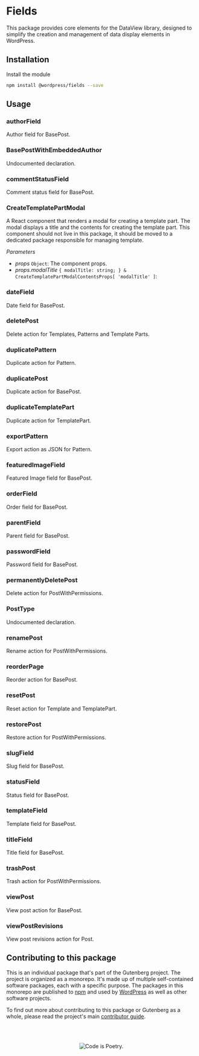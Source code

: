 # Fields

This package provides core elements for the DataView library, designed to simplify the creation and management of data display elements in WordPress.

## Installation

Install the module

```bash
npm install @wordpress/fields --save
```

## Usage

<!-- START TOKEN(Autogenerated API docs) -->

### authorField

Author field for BasePost.

### BasePostWithEmbeddedAuthor

Undocumented declaration.

### commentStatusField

Comment status field for BasePost.

### CreateTemplatePartModal

A React component that renders a modal for creating a template part. The modal displays a title and the contents for creating the template part. This component should not live in this package, it should be moved to a dedicated package responsible for managing template.

_Parameters_

-   _props_ `Object`: The component props.
-   _props.modalTitle_ `{ modalTitle: string; } & CreateTemplatePartModalContentsProps[ 'modalTitle' ]`:

### dateField

Date field for BasePost.

### deletePost

Delete action for Templates, Patterns and Template Parts.

### duplicatePattern

Duplicate action for Pattern.

### duplicatePost

Duplicate action for BasePost.

### duplicateTemplatePart

Duplicate action for TemplatePart.

### exportPattern

Export action as JSON for Pattern.

### featuredImageField

Featured Image field for BasePost.

### orderField

Order field for BasePost.

### parentField

Parent field for BasePost.

### passwordField

Password field for BasePost.

### permanentlyDeletePost

Delete action for PostWithPermissions.

### PostType

Undocumented declaration.

### renamePost

Rename action for PostWithPermissions.

### reorderPage

Reorder action for BasePost.

### resetPost

Reset action for Template and TemplatePart.

### restorePost

Restore action for PostWithPermissions.

### slugField

Slug field for BasePost.

### statusField

Status field for BasePost.

### templateField

Template field for BasePost.

### titleField

Title field for BasePost.

### trashPost

Trash action for PostWithPermissions.

### viewPost

View post action for BasePost.

### viewPostRevisions

View post revisions action for Post.

<!-- END TOKEN(Autogenerated API docs) -->

## Contributing to this package

This is an individual package that's part of the Gutenberg project. The project is organized as a monorepo. It's made up of multiple self-contained software packages, each with a specific purpose. The packages in this monorepo are published to [npm](https://www.npmjs.com/) and used by [WordPress](https://make.wordpress.org/core/) as well as other software projects.

To find out more about contributing to this package or Gutenberg as a whole, please read the project's main [contributor guide](https://github.com/WordPress/gutenberg/tree/HEAD/CONTRIBUTING.md).

<br /><br /><p align="center"><img src="https://s.w.org/style/images/codeispoetry.png?1" alt="Code is Poetry." /></p>
